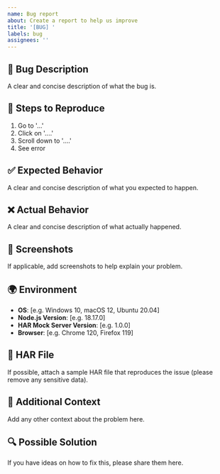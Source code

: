 ```yaml
---
name: Bug report
about: Create a report to help us improve
title: '[BUG] '
labels: bug
assignees: ''
---
```


## 🐛 Bug Description

A clear and concise description of what the bug is.

## 🔄 Steps to Reproduce

1. Go to '...'
2. Click on '....'
3. Scroll down to '....'
4. See error

## ✅ Expected Behavior

A clear and concise description of what you expected to happen.

## ❌ Actual Behavior

A clear and concise description of what actually happened.

## 📸 Screenshots

If applicable, add screenshots to help explain your problem.

## 🌍 Environment

- **OS**: [e.g. Windows 10, macOS 12, Ubuntu 20.04]
- **Node.js Version**: [e.g. 18.17.0]
- **HAR Mock Server Version**: [e.g. 1.0.0]
- **Browser**: [e.g. Chrome 120, Firefox 119]

## 📁 HAR File

If possible, attach a sample HAR file that reproduces the issue (please remove any sensitive data).

## 📝 Additional Context

Add any other context about the problem here.

## 🔍 Possible Solution

If you have ideas on how to fix this, please share them here.